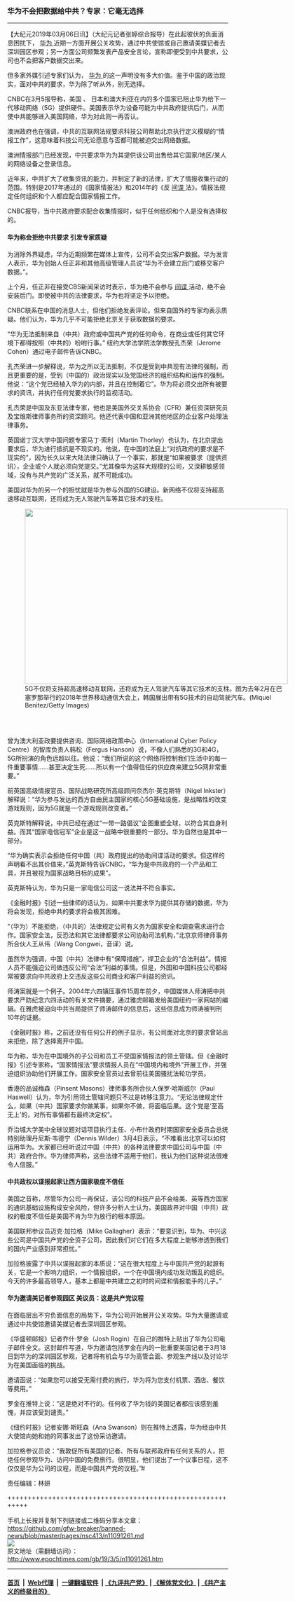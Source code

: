 ### 华为不会把数据给中共？专家：它毫无选择
------------------------

<p>
 【大纪元2019年03月06日讯】（大纪元记者张婷综合报导）在此起彼伏的负面消息困扰下，
 <a href="http://www.epochtimes.com/gb/tag/%E5%8D%8E%E4%B8%BA.html">
  华为
 </a>
 近期一方面开展公关攻势，通过中共使馆或自己邀请美媒记者去深圳园区参观；另一方面公司频繁发表产品安全言论，宣称即便受到中共要求，公司也不会把客户数据交出来。
</p>
<p>
 但多家外媒引述专家们认为，
 <a href="http://www.epochtimes.com/gb/tag/%E5%8D%8E%E4%B8%BA.html">
  华为
 </a>
 的这一声明没有多大价值。鉴于中国的政治现实，面对中共的要求，华为除了听从外，别无选择。
</p>
<p>
 CNBC在3月5报导称，美国
 <span class="st">
  、
 </span>
 日本和澳大利亚在内的多个国家已阻止华为给下一代移动网络（5G）提供硬件。美国表示华为设备可能为中共政府提供后门，从而使中共能够进入美国网络，华为对此则一再否认。
</p>
<p>
 澳洲政府也在强调，中共的互联网法规要求科技公司帮助北京执行定义模糊的“情报工作”，这意味着科技公司无论愿意与否都可能被迫交出网络数据。
</p>
<p>
 澳洲情报部门已经发现，中共要求华为为其提供该公司出售给其它国家/地区/某人的网络设备之登录信息。
</p>
<p>
 近年来，中共扩大了收集资讯的能力，并制定了新的法律，扩大了情报收集行动的范围。特别是2017年通过的《国家情报法》和2014年的《反
 <a href="http://www.epochtimes.com/gb/tag/%E9%97%B4%E8%B0%8D.html">
  间谍
 </a>
 法》。情报法规定任何组织和个人都应配合国家情报工作。
</p>
<p>
 CNBC报导，当中共政府要求配合收集情报时，似乎任何组织和个人是没有选择权的。
</p>
<h4>
 华为称会拒绝中共要求 引发专家质疑
</h4>
<p>
 为消除外界疑虑，华为近期频繁在媒体上宣传，公司不会交出客户数据。华为发言人表示，华为创始人任正非和其他高级管理人员说“华为不会建立后门或移交客户数据。”。
</p>
<p>
 上个月，任正非在接受CBS新闻采访时表示，华为绝不会参与
 <a href="http://www.epochtimes.com/gb/tag/%E9%97%B4%E8%B0%8D.html">
  间谍
 </a>
 活动，绝不会安装后门。即使被中共的法律要求，华为也将坚定予以拒绝。
</p>
<p>
 CNBC联系在中国的消息人士，但他们拒绝发表评论。但来自国外的专家均表示质疑。他们认为，华为几乎不可能拒绝北京关于获取数据的要求。
</p>
<p>
 “华为无法抵制来自（中共）政府或中国共产党的任何命令，在商业或任何其它环境下都得按照（中共的）吩咐行事。” 纽约大学法学院法学教授孔杰荣（Jerome Cohen）通过电子邮件告诉CNBC。
</p>
<p>
 孔杰荣进一步解释说，华为之所以无法抵制，不仅是受到中共现有法律的强制，而且更重要的是，受到（中国的）政治现实以及党国经济的组织结构和运作的强制。他说：“这个党已经植入华为的内部，并且在控制着它”。华为将必须交出所有被要求的资讯，并执行任何党要求执行的监视活动。
</p>
<p>
 孔杰荣是中国及东亚法律专家，他也是美国外交关系协会（CFR）兼任资深研究员及宝维斯律师事务所的资深顾问。他还代表中国和亚洲其他地区的企业客户处理法律事务。
</p>
<p>
 英国诺丁汉大学中国问题专家马丁·索利（Martin Thorley）也认为，在北京提出要求后，华为进行抵抗是不现实的。他说，在中国的法庭上“对抗政府的要求是不现实的”，因为长久以来大陆法律只确认了一个事实，那就是“如果被要求（提供资讯），企业或个人就必须向党提交。”尤其像华为这样大规模的公司，又深耕敏感领域，没有与共产党的广泛关系，就不可能成功。
</p>
<p>
 美国对华为的另一个的担忧就是华为参与外国的5G建设。新网络不仅将支持超高速移动互联网，还将成为无人驾驶汽车等其它技术的支柱。
</p>
<figure class="wp-caption aligncenter" id="attachment_11091269" style="width: 600px">
 <a href="http://i.epochtimes.com/assets/uploads/2019/03/GettyImages-924996828-600x400.jpg">
  <img alt="" class="size-large wp-image-11091269" height="400" src="http://i.epochtimes.com/assets/uploads/2019/03/GettyImages-924996828-600x400-600x400.jpg" width="600"/>
 </a>
 <br/><figcaption class="wp-caption-text">
  5G不仅将支持超高速移动互联网，还将成为无人驾驶汽车等其它技术的支柱。图为去年2月在巴塞罗那举行的2018年世界移动通信大会上，韩国展出带有5G技术的自动驾驶汽车。(Miquel Benitez/Getty Images)
 </figcaption><br/>
</figure><br/>
<p>
 曾为澳大利亚政要提供咨询、国际网络政策中心（International Cyber Policy Centre）的智库负责人韩松（Fergus Hanson）说，不像人们熟悉的3G和4G，5G所扮演的角色远超以往。他说：“我们所说的这个网络将控制我们生活中的每一件重要事情……甚至决定生死……所以有一个值得信任的供应商来建立5G网非常重要。”
</p>
<p>
 前英国高级情报官员、国际战略研究所高级顾问奈杰尔·英克斯特（Nigel Inkster）解释说：“华为参与发达的西方自由民主国家的核心5G基础设施，是战略性的改变游戏规则，因为5G就是一个游戏规则改变者。”
</p>
<p>
 英克斯特解释说，中共已经在通过“一带一路倡议”企图重塑全球，以符合其自身利益。而其“国家电信冠军”企业是这一战略中很重要的一部分。华为自然也是其中一部分。
</p>
<p>
 “华为确实表示会拒绝任何中国（共）政府提出的协助间谍活动的要求。但这样的声明看不出其价值来，”英克斯特告诉CNBC，“华为是中共政府的一个产品和工具，并且被视为国家战略目标的成果”。
</p>
<p>
 英克斯特认为，华为只是一家电信公司这一说法并不符合事实。
</p>
<p>
 《金融时报》引述一些律师的话认为，如果中共要求华为提供其存储的数据，华为将会发现，拒绝中共的要求将会极其困难。
</p>
<p>
 “（华为）不能拒绝，（中共的）法律规定公司有义务为国家安全和调查需求进行合作。国家安全法，反恐法和其它法律都要求公司协助司法机构，”北京京师律师事务所合伙人王从伟（Wang Congwei，音译）说。
</p>
<p>
 虽然华为强调，中国（中共）法律中有“保障措施”，捍卫企业的“合法利益”。情报人员不能强迫公司做违反公司“合法”利益的事情。但是，外国和中国科技公司都经常被要求向中共政府上交违反这些公司商业和客户利益的资讯。
</p>
<p>
 师涛案就是一个例子。2004年六四镇压事件15周年前夕，中国媒体人师涛把中共要求严防纪念六四活动的有关文件摘要，通过雅虎邮箱发给美国纽约一家网站的编辑。在雅虎被迫向中共当局提供了师涛邮件的信息后，这些信息成为师涛被判刑10年的证据。
</p>
<p>
 《金融时报》称，之前还没有任何公开的例子显示，有公司面对北京的要求曾站出来拒绝，除了选择离开中国。
</p>
<p>
 华为称，华为在中国境外的子公司和员工不受国家情报法的领土管辖。但《金融时报》引述专家称，“国家情报法”要求情报人员在“中国境内和境外”开展工作，并强迫组织协助他们开展工作。国家安全官员过去曾前往美国骚扰法轮功学员。
</p>
<p>
 香港的品诚梅森（Pinsent Masons）律师事务所合伙人保罗·哈斯威尔（Paul Haswell）认为，华为引用领土管辖问题只不过是转移注意力。“无论法律规定什么，如果（中共）国家要求你做某事，如果你不做，将面临后果。这个党是‘至高无上’的，对所有事情都有最终决定权”。
</p>
<p>
 乔治城大学美中全球议题对话项目执行主任、小布什政府时期国家安全委员会总统特别助理丹尼斯·韦德宁（Dennis Wilder）3月4日表示，“不难看出北京可以如何运用华为。大家都已经听说过中国（中共）的各种法律要求中国公司与中国（中共）政府合作。华为律师声称，这些法律不适用于他们，我认为他们这种说法很难令人信服。”
</p>
<h4>
 中共政权以谍报起家让西方国家极度不信任
</h4>
<p>
 美国之音称，尽管华为公司一再保证，该公司的科技产品不会给美、英等西方国家的通讯基础设施构成安全风险，但许多分析人士认为，美国政界对中国（中共）政权的极度不信任是美国不肯为华为放行的根本原因。
</p>
<p>
 美国联邦参议员迈克·加拉格（Mike Gallagher）表示：“要意识到，华为、中兴这些公司是中国共产党的全资子公司，因此我们对它们在多大程度上能够渗透到我们的国内产业感到非常担忧。”
</p>
<p>
 加拉格披露了中共以谍报起家的本质说：“这在很大程度上与中国共产党的起源有关，它是一个影响力组织，一个情报组织，一个在中国境内成功发动叛乱的组织。今天的许多最高领导人，基本上都是中共建立之初时的间谍和情报能手的儿子。”
</p>
<h4>
 华为邀请美记者参观园区 美议员：这是共产党议程
</h4>
<p>
 在面临层出不穷负面信息的局势下，华为公司开始展开公关攻势。华为大量邀请或通过中共使馆邀请美媒记者去深圳园区参观。
</p>
<p>
 《华盛顿邮报》记者乔什·罗金（Josh Rogin）在自己的推特上贴出了华为公司电子邮件全文。这封邮件写道，华为邀请包括罗金在内的一批重要美国记者于3月18日到华为的深圳园区参观，记者将有机会与华为高管会面、参观生产线以及讨论华为在美国面临的挑战。
</p>
<p>
 邀请函说：“如果您可以接受无需付费的旅行，华为将为您支付机票、酒店、餐饮等费用。”
</p>
<p>
 罗金在推特上说：“这是绝对不行的。任何收了华为钱的美国记者都应该感到羞愧，并应该受到谴责。”
</p>
<p>
 《纽约时报》记者安娜·斯旺森（Ana Swanson）则在推特上透露，华为经由中共大使馆向她和她的同事发出了这份采访邀请。
</p>
<p>
 加拉格参议员说：“我敦促所有美国的记者、所有与联邦政府有任何关系的人，拒绝任何参观华为、访问中国的免费旅行。很明显，他们提出了一个议事日程，这不仅仅是华为公司的议程，而是中国共产党的议程。”#
</p>
<p>
 责任编辑：林妍
</p>

+++++++++++++++++++++++++++++++++++++++++++++++++++++++++++<br/><br/>
手机上长按并复制下列链接或二维码分享本文章：<br/>
https://github.com/gfw-breaker/banned-news/blob/master/pages/nsc413/n11091261.md <br/>
<a href='https://github.com/gfw-breaker/banned-news/blob/master/pages/nsc413/n11091261.md'><img src='https://github.com/gfw-breaker/banned-news/blob/master/pages/nsc413/n11091261.md.png'/></a> <br/>
原文地址（需翻墙访问）：http://www.epochtimes.com/gb/19/3/5/n11091261.htm


------------------------
#### [首页](https://github.com/gfw-breaker/banned-news/blob/master/README.md) &nbsp;|&nbsp; [Web代理](https://github.com/labour-camp/helloworld) &nbsp;|&nbsp; [一键翻墙软件](https://github.com/gfw-breaker/nogfw/blob/master/README.md) &nbsp;| [《九评共产党》](https://github.com/gfw-breaker/9ping.md/blob/master/README.md#九评之一评共产党是什么) | [《解体党文化》](https://github.com/gfw-breaker/jtdwh.md/blob/master/README.md) | [《共产主义的终极目的》](https://github.com/gfw-breaker/gczydzjmd.md/blob/master/README.md)

